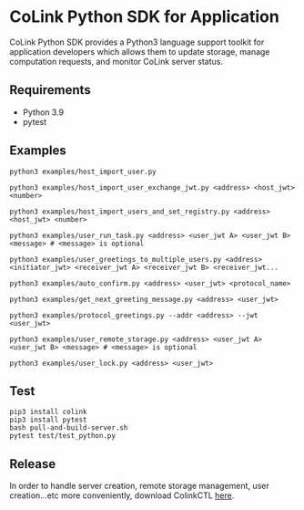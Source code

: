 # CoLink Python SDK for Application
CoLink Python SDK  provides a Python3 language support toolkit for application developers which allows them to update storage, manage computation requests, and monitor CoLink server status.

## Requirements

- Python 3.9
- pytest

## Examples

```
python3 examples/host_import_user.py
```
```
python3 examples/host_import_user_exchange_jwt.py <address> <host_jwt> <number> 
```
```
python3 examples/host_import_users_and_set_registry.py <address> <host_jwt> <number>
```

```
python3 examples/user_run_task.py <address> <user_jwt A> <user_jwt B> <message> # <message> is optional
```
```
python3 examples/user_greetings_to_multiple_users.py <address> <initiator_jwt> <receiver_jwt A> <receiver_jwt B> <receiver_jwt...
```
```
python3 examples/auto_confirm.py <address> <user_jwt> <protocol_name>
```
```
python3 examples/get_next_greeting_message.py <address> <user_jwt> 
```
```
python3 examples/protocol_greetings.py --addr <address> --jwt <user_jwt> 
```
```
python3 examples/user_remote_storage.py <address> <user_jwt A> <user_jwt B> <message> # <message> is optional
```
```
python3 examples/user_lock.py <address> <user_jwt>
```
## Test

```
pip3 install colink
pip3 install pytest
bash pull-and-build-server.sh
pytest test/test_python.py
```

## Release
In order to handle server creation, remote storage management, user creation...etc more conveniently, 
download ColinkCTL [here](https://github.com/CoLearn-Dev/colinkctl/releases).
